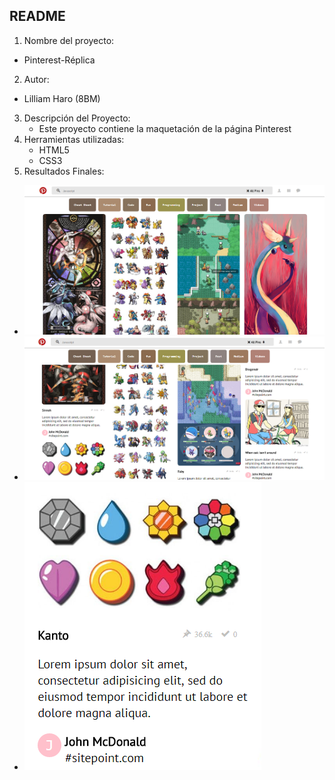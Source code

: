 ## README
1. Nombre del proyecto:
- Pinterest-Réplica
2. Autor:
- Lilliam Haro (8BM)
3. Descripción del Proyecto:
	- Este proyecto contiene la maquetación de la página Pinterest
4. Herramientas utilizadas:
	- HTML5
	- CSS3
5. Resultados Finales:
- ![Recursos](assets/images/pinterest-principal.png)
- ![Recursos](assets/images/pinterest-medio.png)
- ![Recursos](assets/images/pinterest-post.png)
